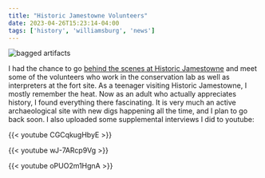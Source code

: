 ```yaml
---
title: "Historic Jamestowne Volunteers"
date: 2023-04-26T15:23:14-04:00
tags: ['history', 'williamsburg', 'news']
---
```


![bagged artifacts](./static/img/baggedartifacts.JPG)

I had the chance to go [behind the scenes at Historic Jamestowne](https://www.dailypress.com/virginiagazette/va-vg-jamestown-volunteers-20230429-y252gz3bdzco7i6mu4baauc6nu-story.html) and meet some of the volunteers who work in the conservation lab as well as interpreters at the fort site. As a teenager visiting Historic Jamestowne, I mostly remember the heat. Now as an adult who actually appreciates history, I found everything there fascinating. It is very much an active archaeological site with new digs happening all the time, and I plan to go back soon. I also uploaded some supplemental interviews I did to youtube:

{{< youtube CGCqkugHbyE >}}
 
{{< youtube wJ-7ARcp9Vg >}}

{{< youtube oPUO2m1HgnA >}}
 
